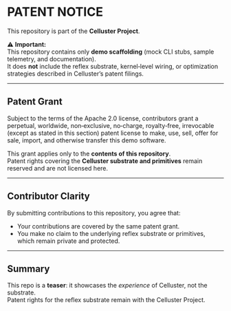 # PATENT NOTICE

This repository is part of the **Celluster Project**.

⚠️ **Important:**  
This repository contains only **demo scaffolding** (mock CLI stubs, sample telemetry, and documentation).  
It does **not** include the reflex substrate, kernel‑level wiring, or optimization strategies described in Celluster’s patent filings.

---

## Patent Grant

Subject to the terms of the Apache 2.0 license, contributors grant a perpetual, worldwide, non‑exclusive, no‑charge, royalty‑free, irrevocable (except as stated in this section) patent license to make, use, sell, offer for sale, import, and otherwise transfer this demo software.

This grant applies only to the **contents of this repository**.  
Patent rights covering the **Celluster substrate and primitives** remain reserved and are not licensed here.

---

## Contributor Clarity

By submitting contributions to this repository, you agree that:
- Your contributions are covered by the same patent grant.  
- You make no claim to the underlying reflex substrate or primitives, which remain private and protected.  

---

## Summary

This repo is a **teaser**: it showcases the *experience* of Celluster, not the substrate.  
Patent rights for the reflex substrate remain with the Celluster Project.
